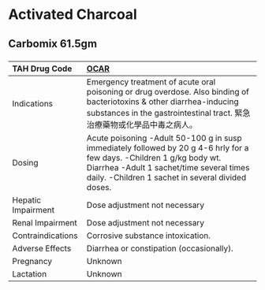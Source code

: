 # Activated Charcoal

## Carbomix 61.5gm

##### 

| TAH Drug Code      | [OCAR](https://www.tahsda.org.tw/drugs/hissearch.php?drug_code=OCAR)                                                                                                                                                    |
|:-------------------|:------------------------------------------------------------------------------------------------------------------------------------------------------------------------------------------------------------------------|
| Indications        | Emergency treatment of acute oral poisoning or drug overdose. Also binding of bacteriotoxins & other diarrhea-inducing substances in the gastrointestinal tract. 緊急治療藥物或化學品中毒之病人。                       |
| Dosing             | Acute poisoning -Adult 50-100 g in susp immediately followed by 20 g 4-6 hrly for a few days. -Children 1 g/kg body wt. Diarrhea -Adult 1 sachet/time several times daily. -Children 1 sachet in several divided doses. |
| Hepatic Impairment | Dose adjustment not necessary                                                                                                                                                                                           |
| Renal Impairment   | Dose adjustment not necessary                                                                                                                                                                                           |
| Contraindications  | Corrosive substance intoxication.                                                                                                                                                                                       |
| Adverse Effects    | Diarrhea or constipation (occasionally).                                                                                                                                                                                |
| Pregnancy          | Unknown                                                                                                                                                                                                                 |
| Lactation          | Unknown                                                                                                                                                                                                                 |

